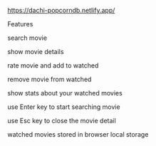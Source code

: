 https://dachi-popcorndb.netlify.app/


Features

search movie

show movie details

rate movie and add to watched

remove movie from watched

show stats about your watched movies

use Enter key to start searching movie

use Esc key to close the movie detail

watched movies stored in browser local storage
